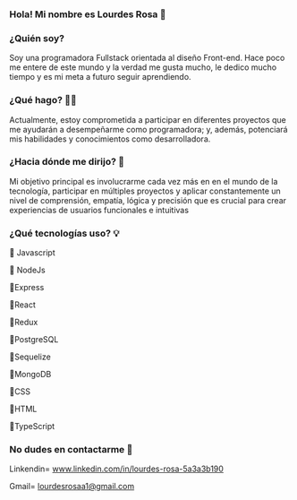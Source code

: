 ### Hola! Mi nombre es Lourdes Rosa 👋


### ¿Quién soy?  
Soy una programadora Fullstack orientada al diseño Front-end.
Hace poco me entere de este mundo y la verdad me gusta mucho, le dedico mucho tiempo y es mi meta a futuro seguir aprendiendo.



### ¿Qué hago? 👩‍💻
Actualmente, estoy comprometida a participar en diferentes proyectos que me ayudarán a desempeñarme como programadora; y, además, potenciará mis habilidades y conocimientos como desarrolladora.



### ¿Hacia dónde me dirijo? 🚀
Mi objetivo principal es involucrarme cada vez más en en el mundo de la tecnología, participar en múltiples proyectos y aplicar constantemente un nivel de comprensión, empatía, lógica y precisión que es crucial para crear experiencias de usuarios funcionales e intuitivas


### ¿Qué tecnologías uso? 💡
🔹 Javascript 

🔹 NodeJs 

🔹Express 

🔹React 

🔹Redux 

🔹PostgreSQL 

🔹Sequelize 

🔹MongoDB 

🔹CSS 

🔹HTML 

🔹TypeScript

### No dudes en contactarme 📨

Linkendin= www.linkedin.com/in/lourdes-rosa-5a3a3b190

Gmail= lourdesrosaa1@gmail.com

<!--
**LourdesRosa1/LourdesRosa1** is a ✨ _special_ ✨ repository because its `README.md` (this file) appears on your GitHub profile.

Here are some ideas to get you started:

- 🔭 I’m currently working on ...
- 🌱 I’m currently learning ...
- 👯 I’m looking to collaborate on ...
- 🤔 I’m looking for help with ...
- 💬 Ask me about ...
- 📫 How to reach me: ...
- 😄 Pronouns: ...
- ⚡ Fun fact: ...
-->

